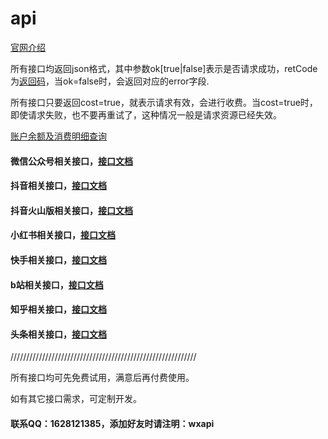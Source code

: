 # api

[官网介绍](http://www.whosecard.com?from=api-doc)

所有接口均返回json格式，其中参数ok[true|false]表示是否请求成功，retCode为[返回码](https://github.com/iwoods100/wxapi-doc/blob/master/retcode.md)，当ok=false时，会返回对应的error字段.

所有接口只要返回cost=true，就表示请求有效，会进行收费。当cost=true时，即使请求失败，也不要再重试了，这种情况一般是请求资源已经失效。

[账户余额及消费明细查询](https://github.com/iwoods100/wxapi-doc/blob/master/pay.md)

#### 微信公众号相关接口，[接口文档](https://github.com/iwoods100/wxapi-doc/blob/master/wx.md)

#### 抖音相关接口，[接口文档](https://github.com/iwoods100/wxapi-doc/blob/master/douyin.md)

#### 抖音火山版相关接口，[接口文档](https://github.com/iwoods100/wxapi-doc/blob/master/douyinhuoshan.md)

#### 小红书相关接口，[接口文档](https://github.com/iwoods100/wxapi-doc/blob/master/xiaohongshu.md)

#### 快手相关接口，[接口文档](https://github.com/iwoods100/wxapi-doc/blob/master/kuaishou.md)

#### b站相关接口，[接口文档](https://github.com/iwoods100/wxapi-doc/blob/master/bilibili.md)

#### 知乎相关接口，[接口文档](https://github.com/iwoods100/wxapi-doc/blob/master/zhihu.md)

#### 头条相关接口，[接口文档](https://github.com/iwoods100/wxapi-doc/blob/master/toutiao.md)

///////////////////////////////////////////////////////////

所有接口均可先免费试用，满意后再付费使用。

如有其它接口需求，可定制开发。

#### 联系QQ：1628121385，添加好友时请注明：wxapi
